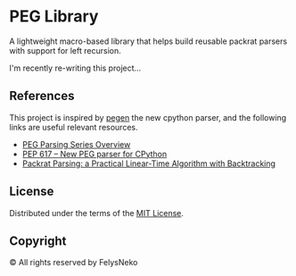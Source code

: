 # PEG Library

A lightweight macro-based library that helps build reusable packrat parsers with support for left recursion.

I'm recently re-writing this project...

## References

This project is inspired by [pegen](https://github.com/python/cpython/tree/main/Tools/peg_generator) the new cpython parser, and the following links are useful relevant resources.

- [PEG Parsing Series Overview](https://medium.com/@gvanrossum_83706/peg-parsing-series-de5d41b2ed60)
- [PEP 617 – New PEG parser for CPython](https://peps.python.org/pep-0617/)
- [Packrat Parsing: a Practical Linear-Time Algorithm with Backtracking](https://pdos.csail.mit.edu/~baford/packrat/thesis/thesis.pdf)

## License

Distributed under the terms of the [MIT License](LICENSE).

## Copyright

© All rights reserved by FelysNeko
